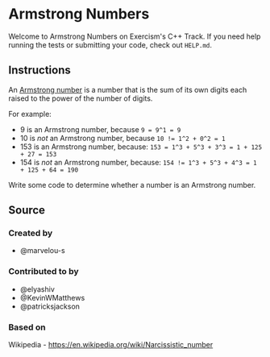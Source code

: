 # Armstrong Numbers

Welcome to Armstrong Numbers on Exercism's C++ Track.
If you need help running the tests or submitting your code, check out `HELP.md`.

## Instructions

An [Armstrong number](https://en.wikipedia.org/wiki/Narcissistic_number) is a number that is the sum of its own digits each raised to the power of the number of digits.

For example:

- 9 is an Armstrong number, because `9 = 9^1 = 9`
- 10 is *not* an Armstrong number, because `10 != 1^2 + 0^2 = 1`
- 153 is an Armstrong number, because: `153 = 1^3 + 5^3 + 3^3 = 1 + 125 + 27 = 153`
- 154 is *not* an Armstrong number, because: `154 != 1^3 + 5^3 + 4^3 = 1 + 125 + 64 = 190`

Write some code to determine whether a number is an Armstrong number.

## Source

### Created by

- @marvelou-s

### Contributed to by

- @elyashiv
- @KevinWMatthews
- @patricksjackson

### Based on

Wikipedia - https://en.wikipedia.org/wiki/Narcissistic_number